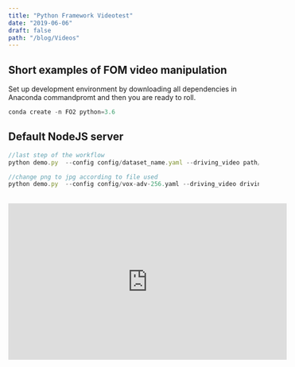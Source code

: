 ```yaml
---
title: "Python Framework Videotest"
date: "2019-06-06"
draft: false
path: "/blog/Videos"
---
```


## Short examples of FOM video manipulation
Set up development environment by downloading all dependencies in Anaconda commandpromt and then you are ready to roll.
```js
conda create -n FO2 python=3.6
```

## Default NodeJS server

```js
//last step of the workflow
python demo.py  --config config/dataset_name.yaml --driving_video path/to/driving --source_image path/to/source --checkpoint path/to/checkpoint --relative --adapt_scale

//change png to jpg according to file used
python demo.py  --config config/vox-adv-256.yaml --driving_video driving_video/crop.mp4 --source_image source_image/source.png --checkpoint fom_checkpoints/vox-adv-cpk.pth.tar --relative --adapt_scale
```
<br>
<iframe width="560" height="315" src="https://www.youtube.com/embed/pGPph6JJcNs" frameborder="0" allow="accelerometer; autoplay; clipboard-write; encrypted-media; gyroscope; picture-in-picture" allowfullscreen></iframe>
